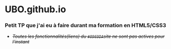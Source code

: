 # UBO.github.io
### Petit TP que j'ai eu à faire durant ma formation en **HTML5/CSS3**
+ _~~Toutes les fonctionnalités(liens) du `#0969DA`site ne sont pas actives pour l'instant~~_
